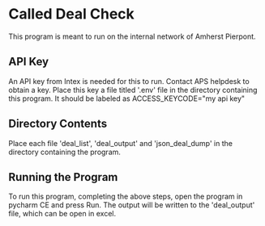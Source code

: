 # Called Deal Check
This program is  meant to run on the internal network of Amherst Pierpont. 

## API Key
An API key from Intex is needed for this to run. Contact APS helpdesk to obtain a key. Place this key a file titled '.env' file in the directory containing this program. It should be labeled as  ACCESS_KEYCODE="my api key"

## Directory Contents
Place each file 'deal_list', 'deal_output' and 'json_deal_dump' in the directory containing the program.

## Running the Program
To run this program, completing the above steps, open the program in pycharm CE and press Run. The output will be written to the 'deal_output' file, which can be open in excel.
